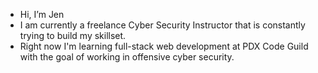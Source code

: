 - Hi, I’m Jen
- I am currently a freelance Cyber Security Instructor that is constantly trying to build my skillset. 
- Right now I'm learning full-stack web development at PDX Code Guild with the goal of working in offensive cyber security. 

